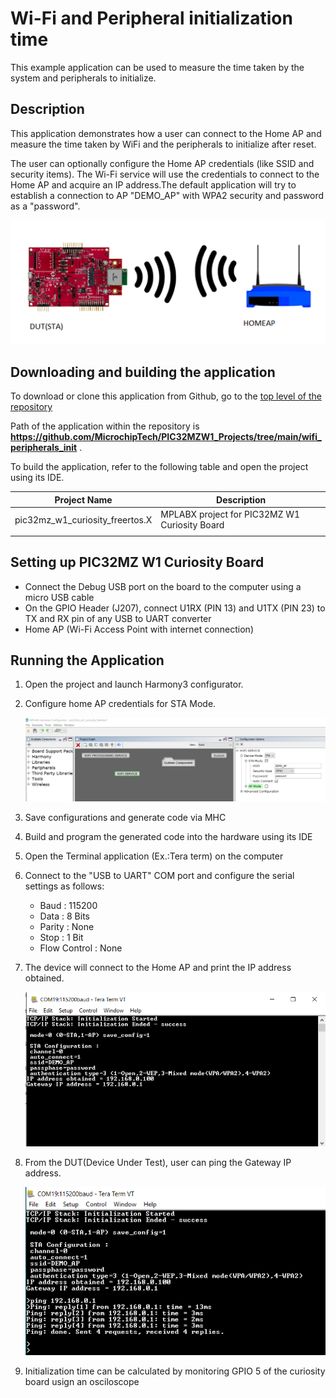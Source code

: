 # Wi-Fi and Peripheral initialization time  

This example application can be used to measure the time taken by the system and peripherals to initialize.

## Description

This application demonstrates how a user can connect to the Home AP and measure the time taken by WiFi and the peripherals to initialize after reset. 

The user can optionally configure the Home AP credentials (like SSID and security items). The Wi-Fi service will use the credentials to connect to the Home AP and acquire an IP address.The default application will try to establish a connection to AP "DEMO_AP" with WPA2 security and password as a "password".


![](images/wifi_sta_diagram.png)

## Downloading and building the application

To download or clone this application from Github, go to the [top level of the repository](https://github.com/MicrochipTech/PIC32MZW1_Projects)


Path of the application within the repository is **https://github.com/MicrochipTech/PIC32MZW1_Projects/tree/main/wifi_peripherals_init** .

To build the application, refer to the following table and open the project using its IDE.

| Project Name      | Description                                    |
| ----------------- | ---------------------------------------------- |
| pic32mz_w1_curiosity_freertos.X | MPLABX project for PIC32MZ W1 Curiosity Board |
|||

## Setting up PIC32MZ W1 Curiosity Board

- Connect the Debug USB port on the board to the computer using a micro USB cable
- On the GPIO Header (J207), connect U1RX (PIN 13) and U1TX (PIN 23) to TX and RX pin of any USB to UART converter
- Home AP (Wi-Fi Access Point with internet connection)

## Running the Application

1. Open the project and launch Harmony3 configurator.
2.	Configure home AP credentials for STA Mode.

    ![MHC](images/wifi_sta_MHC1.png)

3.	Save configurations and generate code via MHC 
4.	Build and program the generated code into the hardware using its IDE
5. Open the Terminal application (Ex.:Tera term) on the computer
6. Connect to the "USB to UART" COM port and configure the serial settings as follows:
    - Baud : 115200
    - Data : 8 Bits
    - Parity : None
    - Stop : 1 Bit
    - Flow Control : None

7.	The device will connect to the Home AP and print the IP address obtained.

    ![Console](images/wifi_sta_log1.png)

8.	From the DUT(Device Under Test), user can ping the Gateway IP address.

    ![Console](images/wifi_sta_log2.png)

9. Initialization time can be calculated by monitoring GPIO 5 of the curiosity board usign an osciloscope